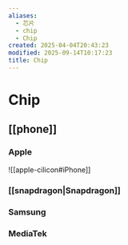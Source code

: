 ```yaml
---
aliases:
  - 芯片
  - chip
  - Chip
created: 2025-04-04T20:43:23
modified: 2025-09-14T10:17:23
title: Chip
---
```


# Chip

## [[phone]]

### Apple

![[apple-cilicon#iPhone]]

### [[snapdragon|Snapdragon]]

### Samsung

### MediaTek
